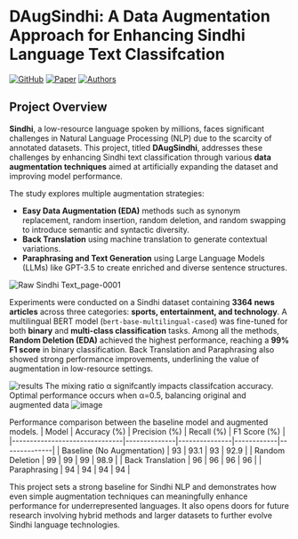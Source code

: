# DAugSindhi: A Data Augmentation Approach for Enhancing Sindhi Language Text Classifcation

[![GitHub](https://img.shields.io/badge/GitHub-Code-blue?logo=github)](https://github.com/rajavavek/DAugSindhi) [![Paper](https://img.shields.io/badge/Discover_Data-DOI:10.1007/s44248--025--00040--8-red?logo=read-the-docs)](https://doi.org/10.1007/s44248-025-00040-8) [![Authors](https://img.shields.io/badge/Authors-Raja_Vavekanand,_Bhagwan_Das,_Teerath_Kumar-pink?logo=academia)](#)


## Project Overview

**Sindhi**, a low-resource language spoken by millions, faces significant challenges in Natural Language Processing (NLP) due to the scarcity of annotated datasets. This project, titled **DAugSindhi**, addresses these challenges by enhancing Sindhi text classification through various **data augmentation techniques** aimed at artificially expanding the dataset and improving model performance.

The study explores multiple augmentation strategies:
- **Easy Data Augmentation (EDA)** methods such as synonym replacement, random insertion, random deletion, and random swapping to introduce semantic and syntactic diversity.
- **Back Translation** using machine translation to generate contextual variations.
- **Paraphrasing and Text Generation** using Large Language Models (LLMs) like GPT-3.5 to create enriched and diverse sentence structures.

![Raw Sindhi Text_page-0001](https://github.com/user-attachments/assets/1f68f9a0-c894-41d5-a236-dd54295ae746)

Experiments were conducted on a Sindhi dataset containing **3364 news articles** across three categories: **sports, entertainment, and technology**. A multilingual BERT model (`bert-base-multilingual-cased`) was fine-tuned for both **binary** and **multi-class classification** tasks. Among all the methods, **Random Deletion (EDA)** achieved the highest performance, reaching a **99% F1 score** in binary classification. Back Translation and Paraphrasing also showed strong performance improvements, underlining the value of augmentation in low-resource settings.

![results ](https://github.com/user-attachments/assets/b0e2d35f-e08c-4430-ab08-ae9c32208869)
The mixing ratio α signifcantly impacts classifcation accuracy. Optimal performance occurs when α=0.5, balancing original and augmented data
![image](https://github.com/user-attachments/assets/176980b8-1135-45b7-92e2-5fe3899efb47)

Performance comparison between the baseline model and augmented models.
| Model                         | Accuracy (%) | Precision (%) | Recall (%) | F1 Score (%) |
|-------------------------------|--------------|---------------|------------|--------------|
| Baseline (No Augmentation)     | 93           | 93.1          | 93         | 92.9         |
| Random Deletion                | 99           | 99            | 99         | 98.9         |
| Back Translation               | 96           | 96            | 96         | 96           |
| Paraphrasing                   | 94           | 94            | 94         | 94           |

This project sets a strong baseline for Sindhi NLP and demonstrates how even simple augmentation techniques can meaningfully enhance performance for underrepresented languages. It also opens doors for future research involving hybrid methods and larger datasets to further evolve Sindhi language technologies.

